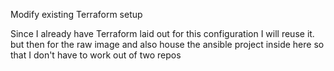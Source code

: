 Modify existing Terraform setup

Since I already have Terraform laid out for this configuration I will reuse it. but then for the raw image and also house the ansible project inside here so that I don't have to work out of two repos

